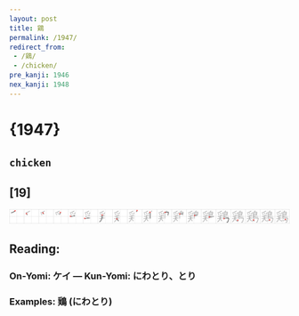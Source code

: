 ```yaml
---
layout: post
title: 鶏
permalink: /1947/
redirect_from:
 - /鶏/
 - /chicken/
pre_kanji: 1946
nex_kanji: 1948
---
```


# {1947}

## `chicken`

## [19]

<div class="stroke"><img src="../images/E9B68F.png" /></div>

## Reading:

### On-Yomi: ケイ &mdash; Kun-Yomi: にわとり、とり

### Examples: 鶏 (にわとり)
